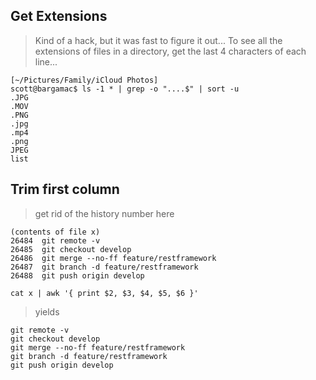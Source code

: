 ## Get Extensions
> Kind of a hack, but it was fast to figure it out...
To see all the extensions of files in a directory, get the last
4 characters of each line...

```
[~/Pictures/Family/iCloud Photos]
scott@bargamac$ ls -1 * | grep -o "....$" | sort -u
.JPG
.MOV
.PNG
.jpg
.mp4
.png
JPEG
list
```

## Trim first column
> get rid of the history number here

```
(contents of file x)
26484  git remote -v
26485  git checkout develop
26486  git merge --no-ff feature/restframework
26487  git branch -d feature/restframework
26488  git push origin develop
```

```
cat x | awk '{ print $2, $3, $4, $5, $6 }'
```

> yields

```
git remote -v
git checkout develop
git merge --no-ff feature/restframework
git branch -d feature/restframework
git push origin develop
```
